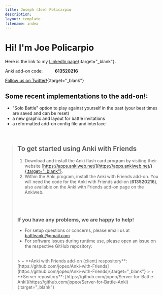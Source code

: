 ```yaml
---
title: Joseph (Joe) Policarpio
description:
layout: template
filename: index
---
```


# Hi! I'm Joe Policarpio

Here is the link to my [LinkedIn page](https://www.linkedin.com/in/joseph-policarpio){:target="_blank"}.

Anki add-on code: &nbsp;&nbsp;&nbsp;&nbsp;&nbsp;&nbsp;&nbsp;&nbsp; **613520216**

[Follow us on Twitter!](https://twitter.com/BattleAnki){:target="_blank"}

## Some recent implementations to the add-on!:

- "Solo Battle" option to play against yourself in the past (your best times are saved and can be reset)
- a new graphic and layout for battle invitations
- a reformatted add-on config file and interface

<br/>

> ## To get started using Anki with Friends
> 
> 1. Download and install the Anki flash card program by visiting their website [https://apps.ankiweb.net/](https://apps.ankiweb.net/){:target="_blank"}.
> 2. Within the Anki program, install the Anki with Friends add-on. You will need the code for the Anki with Friends add-on (**613520216**),
   also available on the Anki with Friends add-on page on the Ankiweb.
><br>
><br>
> 
> ### If you have any problems, we are happy to help!
> 
> - For setup questions or concerns, please email us at [battleanki@gmail.com](mailto:battleanki@gmail.com)
> - For software issues during runtime use, please open an issue on the respective GitHub repository:
><br>
>>  + **Anki with Friends add-on (client) respository**: [https://github.com/jopeo/Anki-with-Friends](https://github.com/jopeo/Anki-with-Friends){:target="_blank"}
>>  + **Server repository**: [https://github.com/jopeo/Server-for-Battle-Anki](https://github.com/jopeo/Server-for-Battle-Anki){:target="_blank"}
> 
><br>

<br/>




